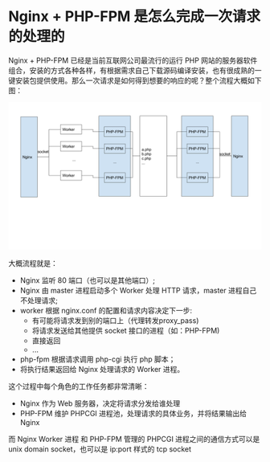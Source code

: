 # Nginx + PHP-FPM 是怎么完成一次请求的处理的

Nginx + PHP-FPM 已经是当前互联网公司最流行的运行 PHP 网站的服务器软件组合，安装的方式各种各样，有根据需求自己下载源码编译安装，也有很成熟的一键安装包提供使用。那么一次请求是如何得到想要的响应的呢？整个流程大概如下图：

![](/assets/Nginx-PHP-Workflow.png)

大概流程就是：

* Nginx 监听 80 端口（也可以是其他端口）;
* Nginx 由 master 进程启动多个 Worker 处理 HTTP 请求，master 进程自己不处理请求;
* worker 根据 nginx.conf 的配置和请求内容决定下一步:
  * 有可能将请求发到别的端口上（代理转发proxy\_pass\)
  * 将请求发送给其他提供 socket 接口的进程（如：PHP-FPM\)
  * 直接返回
  * ...
* php-fpm 根据请求调用 php-cgi 执行 php 脚本；
* 将执行结果返回给 Nginx 处理请求的 Worker 进程。

这个过程中每个角色的工作任务都非常清晰：

* Nginx 作为 Web 服务器，决定将请求分发给谁处理
* PHP-FPM 维护 PHPCGI 进程池，处理请求的具体业务，并将结果输出给 Nginx

而 Nginx Worker 进程 和 PHP-FPM 管理的 PHPCGI 进程之间的通信方式可以是 unix domain socket，也可以是 ip:port 样式的 tcp socket

